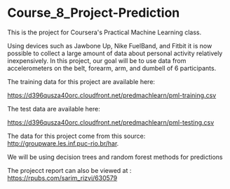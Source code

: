 # Course_8_Project-Prediction
This is the project for Coursera's Practical Machine Learning class. 

Using devices such as Jawbone Up, Nike FuelBand, and Fitbit it is now possible to collect a large amount of data about personal activity relatively inexpensively. In this project, our goal will be to use data from accelerometers on the belt, forearm, arm, and dumbell of 6 participants.

The training data for this project are available here:

https://d396qusza40orc.cloudfront.net/predmachlearn/pml-training.csv

The test data are available here:

https://d396qusza40orc.cloudfront.net/predmachlearn/pml-testing.csv

The data for this project come from this source: http://groupware.les.inf.puc-rio.br/har.

We will be using decision trees and random forest methods for predictions

The projecct report can also be viewed at : https://rpubs.com/sarim_rizvi/630579
